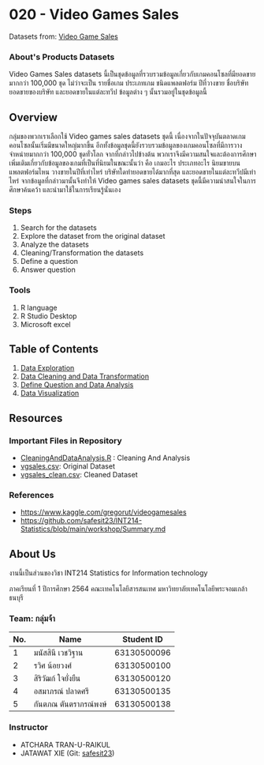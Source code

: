 # 020 - Video Games Sales

Datasets from: [Video Game Sales](https://www.kaggle.com/gregorut/videogamesales)

### About's Products Datasets

Video Games Sales datasets นี้เป็นชุดข้อมูลที่รวบรวมข้อมูลเกี่ยวกับเกมคอนโซลที่มียอดขายมากกว่า 100,000 ชุด ไม่ว่าจะเป็น รายชื่อเกม ประเภทเกม ชนิดแพลตฟอร์ม ปีที่วางขาย ชื่อบริษัท ยอดขายของบริษัท และยอดขายในแต่ละทวีป ข้อมูลต่าง ๆ นั้นรวมอยู่ในชุดข้อมูลนี้

## Overview

กลุ่มของพวกเราเลือกใช้ Video games sales datasets ชุดนี้ เนื่องจากในปัจจุบันตลาดเกมคอนโซลนั้นเริ่มมีขนาดใหญ่มากขึ้น อีกทั้งข้อมูลชุดนี้ยังรวบรวมข้อมูลของเกมคอนโซลที่มีการวางจำหน่ายมากกว่า 100,000 ชุดทั่วโลก จากที่กล่าวไปข้างต้น พวกเราจึงมีความสนใจและต้องการศึกษาเพิ่มเติมเกี่ยวกับข้อมูลของเกมที่เป็นที่นิยมในขณะนั้นว่า คือ เกมอะไร ประเภทอะไร นิยมขายบนแพลตฟอร์มไหน วางขายในปีที่เท่าไหร่ บริษัทใดทำยอดขายได้มากที่สุด และยอดขายในแต่ละทวีปมีเท่าไหร่ จากข้อมูลที่กล่าวมานั้นจึงทำให้ Video games sales datasets ชุดนี้มีความน่าสนใจในการศึกษาค้นคว้า และนำมาใช้ในการเรียนรู้นั่นเอง

### Steps

1. Search for the datasets
2. Explore the dataset from the original dataset
3. Analyze the datasets
4. Cleaning/Transformation the datasets
5. Define a question
6. Answer question

### Tools

1. R language
2. R Studio Desktop
3. Microsoft excel

## Table of Contents

1. [Data Exploration](./md/DataExploration.md)
1. [Data Cleaning and Data Transformation](./md/DataCleaning.md)
1. [Define Question and Data Analysis](./md/DataAnalysis.md)
1. [Data Visualization](./md/DataAnalysis.md)

## Resources

### Important Files in Repository

- [CleaningAndDataAnalysis.R](./code/CleaningAndDataAnalysis.R) : Cleaning And Analysis
- [vgsales.csv](./resources/vgsales.csv): Original Dataset
- [vgsales_clean.csv](./resources/vgsales_clean.csv): Cleaned Dataset

### References

- https://www.kaggle.com/gregorut/videogamesales
- https://github.com/safesit23/INT214-Statistics/blob/main/workshop/Summary.md

## About Us

งานนี้เป็นส่วนของวิชา INT214 Statistics for Information technology

ภาคเรียนที่ 1 ปีการศึกษา 2564 คณะเทคโนโลยีสารสนเทศ มหาวิทยาลัยเทคโนโลยีพระจอมเกล้าธนบุรี

### Team: กลุ่มจ้า

|No.|Name|Student ID|
|-|-|-|
|1|มนัสสินี เวชวิฐาน|63130500096|
|2|รวิศ น้อยวงศ์|63130500100|
|3|สิริวัฒก์ ใจยั่งยืน|63130500120|
|4|อสมาภรณ์ ปลาดศรี|63130500135|
|5|กันตภณ ตันตราภรณ์พงษ์|63130500138|

### Instructor

- ATCHARA TRAN-U-RAIKUL
- JATAWAT XIE (Git: [safesit23](https://github.com/safesit23))
